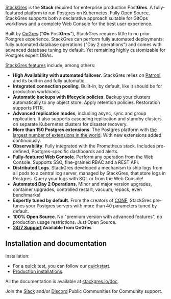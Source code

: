 
[StackGres](https://stackgres.io) is the **Stack** required for enterprise production Post**Gres**. A fully-featured platform to run Postgres on Kubernetes. Fully Open Source, StackGres supports both a declarative approach suitable for GitOps workflows and a complete Web Console for the best user experience.

Built by [OnGres](https://ongres.com) ("**On** Post**Gres**"), StackGres requires little to no prior Postgres experience. StackGres can perform fully automated deployments; fully automated database operations ("Day 2 operations") and comes with advanced database tuning by default. Yet remaining highly customizable for Postgres expert DBAs.

[StackGres features](https://stackgres.io/features/) include, among others:

* **High Availability with automated failover**. StackGres relies on [Patroni](https://github.com/zalando/patroni), and its built-in and fully automatic.
* **Integrated connection pooling**. Built-in, by default, like it should be for production workloads.
* **Automatic backups with lifecycle policies**. Backup your clusters automatically to any object store. Apply retention policies. Restoration supports PITR.
* **Advanced replication modes**, including async, sync and group replication. It also supports cascading replication and standby clusters on separate Kubernetes clusters for disaster recovery.
* **More than 150 Postgres extensions**. The Postgres platform with [the largest number of extensions in the world](https://stackgres.io/extensions/). With new extensions added continuously.
* **Observability**. Fully integrated with the Prometheus stack. Includes pre-defined, Postgres-specific dashboards and alerts.
* **Fully-featured Web Console**. Perform any operation from the Web Console. Supports SSO, fine-grained RBAC and a REST API.
* **Distributed Logs**. StackGres developed a mechanism to ship logs from all pods to a central log server, managed by StackGres, that store logs in Postgres. Query your logs with SQL or from the Web Console!
* **Automated Day 2 Operations**. Minor and major version upgrades, container upgrades, controlled restart, vacuum, repack, even benchmarks!
* **Expertly tuned by default**. From the creators of [CONF](https://postgresqlco.nf), StackGres pre-tunes your Postgres servers with more than 40 parameters tuned by default.
* **100% Open Source**. No "premium version with advanced features", no production usage restrictions. Just Open Source.
* **[24/7 Support](https://stackgres.io/pricing/) Available from OnGres**


## Installation and documentation

Installation:
* For a quick test, you can follow our [quickstart](https://stackgres.io/doc/latest/demo/quickstart/).
* [Production installations](https://stackgres.io/doc/latest/install/).

All the documentation is available at [stackgres.io/doc](https://stackgres.io/doc/latest/install/).

Join the [Slack](https://slack.stackgres.io) and/or [Discord](https://discord.stackgres.io) Public Communities for Community support.
